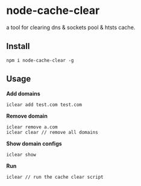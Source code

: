 # node-cache-clear
a tool for clearing dns & sockets pool & htsts cache.

## Install 

~~~
npm i node-cache-clear -g
~~~

## Usage 

**Add domains**
~~~
iclear add test.com test.com
~~~

**Remove domain**
~~~
iclear remove a.com 
iclear clear // remove all domains
~~~

**Show domain configs**
~~~
iclear show
~~~

**Run**
~~~
iclear // run the cache clear script
~~~